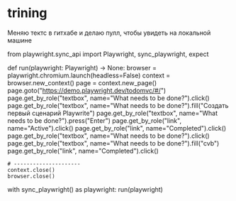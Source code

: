 # trining
Меняю тектс в гитхабе и делаю пулл, чтобы увидеть на локальной машине


from playwright.sync_api import Playwright, sync_playwright, expect


def run(playwright: Playwright) -> None:
    browser = playwright.chromium.launch(headless=False)
    context = browser.new_context()
    page = context.new_page()
    page.goto("https://demo.playwright.dev/todomvc/#/")
    page.get_by_role("textbox", name="What needs to be done?").click()
    page.get_by_role("textbox", name="What needs to be done?").fill("Создать первый сценарий Playwrite")
    page.get_by_role("textbox", name="What needs to be done?").press("Enter")
    page.get_by_role("link", name="Active").click()
    page.get_by_role("link", name="Completed").click()
    page.get_by_role("textbox", name="What needs to be done?").click()
    page.get_by_role("textbox", name="What needs to be done?").fill("cvb")
    page.get_by_role("link", name="Completed").click()

    # ---------------------
    context.close()
    browser.close()


with sync_playwright() as playwright:
    run(playwright)
